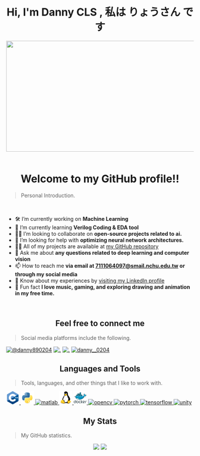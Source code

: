 <h1 align="center">Hi, I'm Danny CLS , 私は りょうさん です</h1>

  <div align="center">
<img src="https://media.giphy.com/media/v1.Y2lkPTc5MGI3NjExMnJ0MXZybGdtMmRkajZvdHh4eXRwcDV5MTNrYzdpb2ZpbTh6Z3dzciZlcD12MV9pbnRlcm5hbF9naWZfYnlfaWQmY3Q9Zw/2kdpcTe9awm64QHTuH/giphy-downsized.gif" align="center" width="894" height="298">
  </div>

<br>
<h1 align="center">Welcome to my GitHub profile!!</h1>

> Personal Introduction.

<br>

- 🛠️ I’m currently working on **Machine Learning**
- 🌱 I’m currently learning **Verilog Coding & EDA tool**
- 🕵️‍♂️ I’m looking to collaborate on **open-source projects related to ai.**
- 🤝 I’m looking for help with **optimizing neural network architectures.**
- 👨‍💻 All of my projects are available at [my GitHub repository](https://github.com/Danny0204?tab=projects)
- 💬 Ask me about **any questions related to deep learning and computer vision**
- 📫 How to reach me **via email at 7111064097@smail.nchu.edu.tw or through my social media**
- 📄 Know about my experiences by [visiting my LinkedIn profile]() 
- 💖 Fun fact **I love music, gaming, and exploring drawing and animation in my free time.**

<br>


<h2 align="center">Feel free to connect me</h2>

> Social media platforms include the following.




<a href="https://twitter.com/@danny890204" target="blank"><img align="center" src="https://raw.githubusercontent.com/rahuldkjain/github-profile-readme-generator/master/src/images/icons/Social/twitter.svg" alt="@danny890204" height="25" width="40" /></a>
<a href="https://linkedin.com/in/." target="blank"><img align="center" src="https://raw.githubusercontent.com/rahuldkjain/github-profile-readme-generator/master/src/images/icons/Social/linked-in-alt.svg" alt="." height="25" width="40" /></a>
<a href="https://fb.com/." target="blank"><img align="center" src="https://raw.githubusercontent.com/rahuldkjain/github-profile-readme-generator/master/src/images/icons/Social/facebook.svg" alt="." height="25" width="40" /></a>
<a href="https://instagram.com/danny__0204" target="blank"><img align="center" src="https://raw.githubusercontent.com/rahuldkjain/github-profile-readme-generator/master/src/images/icons/Social/instagram.svg" alt="danny__0204" height="25" width="40" /></a>
<!-- <a href="https://www.youtube.com/c/." target="blank"><img align="center" src="https://raw.githubusercontent.com/rahuldkjain/github-profile-readme-generator/master/src/images/icons/Social/youtube.svg" alt="." height="25" width="40" /></a>
</p> -->

<!-- annotation -->

<h2 align="center">Languages and Tools</h2>

> Tools, languages, and other things that I like to work with.



<a href="https://www.w3schools.com/cpp/" target="_blank" rel="noreferrer"> <img src="https://raw.githubusercontent.com/devicons/devicon/master/icons/cplusplus/cplusplus-original.svg" alt="cplusplus" width="35" height="35"/> </a> 
<a href="https://www.python.org" target="_blank" rel="noreferrer"> <img src="https://raw.githubusercontent.com/devicons/devicon/master/icons/python/python-original.svg" alt="python" width="35" height="35"/> </a> 
<a href="https://www.mathworks.com/" target="_blank" rel="noreferrer"> <img src="https://upload.wikimedia.org/wikipedia/commons/2/21/Matlab_Logo.png" alt="matlab" width="35" height="35"/> </a> 
<a href="https://www.linux.org/" target="_blank" rel="noreferrer"> <img src="https://raw.githubusercontent.com/devicons/devicon/master/icons/linux/linux-original.svg" alt="linux" width="35" height="35"/> </a> 
<a href="https://www.docker.com/" target="_blank" rel="noreferrer"> <img src="https://raw.githubusercontent.com/devicons/devicon/master/icons/docker/docker-original-wordmark.svg" alt="docker" width="35" height="35"/> </a> 
<a href="https://opencv.org/" target="_blank" rel="noreferrer"> <img src="https://www.vectorlogo.zone/logos/opencv/opencv-icon.svg" alt="opencv" width="35" height="35"/> </a> 
<a href="https://pytorch.org/" target="_blank" rel="noreferrer"> <img src="https://www.vectorlogo.zone/logos/pytorch/pytorch-icon.svg" alt="pytorch" width="35" height="35"/> </a> 
<a href="https://www.tensorflow.org" target="_blank" rel="noreferrer"> <img src="https://www.vectorlogo.zone/logos/tensorflow/tensorflow-icon.svg" alt="tensorflow" width="35" height="35"/> </a> 
<a href="https://unity.com/" target="_blank" rel="noreferrer"> <img src="https://www.vectorlogo.zone/logos/unity3d/unity3d-icon.svg" alt="unity" width="35" height="35"/> </a> 



</p>

<h2 align="center">My Stats</h2>

> My GitHub statistics.


<p align="center">
  <img src="https://github-readme-stats.vercel.app/api?username=danny0204&show_icons=true&locale=en" width="390">
  <img src="https://github-readme-streak-stats.herokuapp.com/?user=danny0204&" width="400">
</p>
